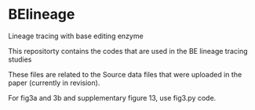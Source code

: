 # BElineage

Lineage tracing with base editing enzyme

This repositorty contains the codes that are used in the BE lineage tracing studies

These files are related to the Source data files that were uploaded in the paper (currently in revision).

For fig3a and 3b and supplementary figure 13, use fig3.py code.
